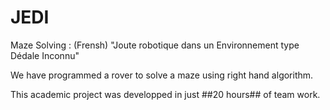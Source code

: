 # JEDI
Maze Solving : (Frensh) "Joute robotique dans un Environnement type Dédale Inconnu"

We have programmed a rover to solve a maze using right hand algorithm.

This academic project was developped in just ##20 hours## of team work.
